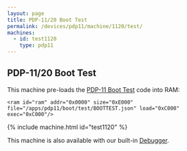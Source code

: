 ```yaml
---
layout: page
title: PDP-11/20 Boot Test 
permalink: /devices/pdp11/machine/1120/test/
machines:
  - id: test1120
    type: pdp11
---
```


PDP-11/20 Boot Test
-------------------

This machine pre-loads the [PDP-11 Boot Test](/apps/pdp11/boot/test/) code into RAM:

	<ram id="ram" addr="0x0000" size="0xE000" file="/apps/pdp11/boot/test/BOOTTEST.json" load="0xC000" exec="0xC000"/>

{% include machine.html id="test1120" %}

This machine is also available with our built-in [Debugger](debugger/).
